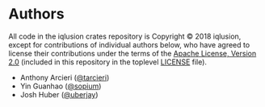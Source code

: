 # Authors

All code in the iqlusion crates repository is Copyright © 2018 iqlusion, except
for contributions of individual authors below, who have agreed to license their
contributions under the terms of the [Apache License, Version 2.0]
(included in this repository in the toplevel [LICENSE] file).

[Apache License, Version 2.0]: https://www.apache.org/licenses/LICENSE-2.0
[LICENSE]: https://github.com/iqlusion-io/crates/blob/master/LICENSE

* Anthony Arcieri ([@tarcieri](https://github.com/tarcieri))
* Yin Guanhao ([@sopium](https://github.com/sopium))
* Josh Huber ([@uberjay](https://github.com/uberjay))
